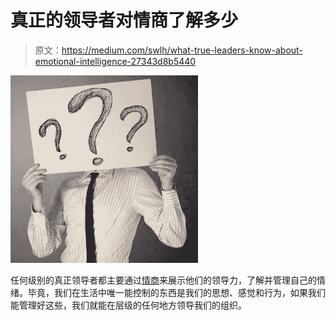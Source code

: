 # 真正的领导者对情商了解多少

> 原文：<https://medium.com/swlh/what-true-leaders-know-about-emotional-intelligence-27343d8b5440>

![](img/3a5f1276138901ea8f749c7c5e66d55e.png)

任何级别的真正领导者都主要通过[情商](https://journals.sagepub.com/doi/abs/10.2190/DUGG-P24E-52WK-6CDG)来展示他们的领导力，了解并管理自己的情绪。毕竟，我们在生活中唯一能控制的东西是我们的思想、感觉和行为，如果我们能管理好这些，我们就能在层级的任何地方领导我们的组织。
